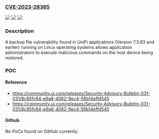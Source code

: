 ### [CVE-2023-28365](https://cve.mitre.org/cgi-bin/cvename.cgi?name=CVE-2023-28365)
![](https://img.shields.io/static/v1?label=Product&message=UniFi%20Network%20application&color=blue)
![](https://img.shields.io/static/v1?label=Version&message=7.3.83%3C%3D%207.3.83%20&color=brighgreen)
![](https://img.shields.io/static/v1?label=Vulnerability&message=n%2Fa&color=brighgreen)

### Description

A backup file vulnerability found in UniFi applications (Version 7.3.83 and earlier) running on Linux operating systems allows application administrators to execute malicious commands on the host device being restored.

### POC

#### Reference
- https://community.ui.com/releases/Security-Advisory-Bulletin-031-031/8c85fc64-e9a8-4082-9ec4-56b14effd545
- https://community.ui.com/releases/Security-Advisory-Bulletin-031-031/8c85fc64-e9a8-4082-9ec4-56b14effd545

#### Github
No PoCs found on GitHub currently.

